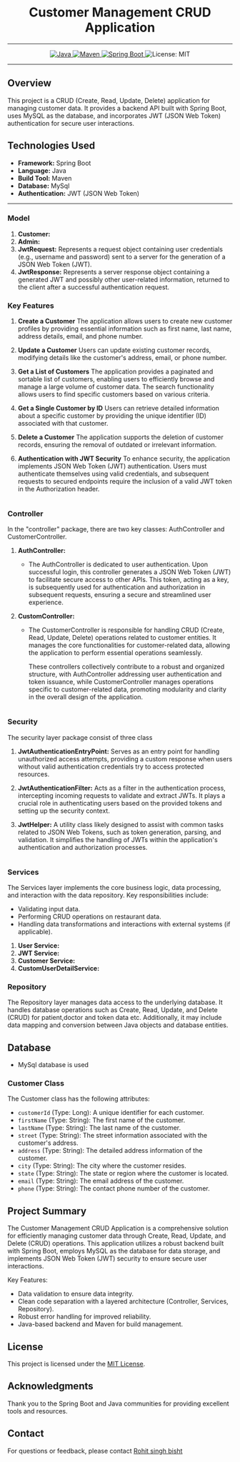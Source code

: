 # <h1 align = "center"> Customer Management CRUD Application </h1>
___ 
<p align="center">
<a href="Java url">
    <img alt="Java" src="https://img.shields.io/badge/Java->=8-darkblue.svg" />
</a>
<a href="Maven url" >
    <img alt="Maven" src="https://img.shields.io/badge/maven-4.0-brightgreen.svg" />
</a>
<a href="Spring Boot url" >
    <img alt="Spring Boot" src="https://img.shields.io/badge/Spring Boot-3.1.3-brightgreen.svg" />
</a>
    <img alt = "License: MIT" src="https://img.shields.io/badge/License-MIT-yellow.svg" />
    </a>
</p>


---

<p align="left">

## Overview

This project is a CRUD (Create, Read, Update, Delete) application for managing customer data. It provides a backend API built with Spring Boot, uses MySQL as the database, and incorporates JWT (JSON Web Token) authentication for secure user interactions.

## Technologies Used

- **Framework:** Spring Boot
- **Language:** Java
- **Build Tool:** Maven
- **Database:** MySql
- **Authentication:** JWT (JSON Web Token)
---
### Model
1. **Customer:**
2. **Admin:**
3. **JwtRequest:** Represents a request object containing user credentials (e.g., username and password) sent to a server for the generation of a JSON Web Token (JWT).
4. **JwtResponse:** Represents a server response object containing a generated JWT and possibly other user-related information, returned to the client after a successful authentication request.

### Key Features

1. **Create a Customer**
The application allows users to create new customer profiles by providing essential information such as first name, last name, address details, email, and phone number.

2. **Update a Customer**
Users can update existing customer records, modifying details like the customer's address, email, or phone number.

3. **Get a List of Customers**
The application provides a paginated and sortable list of customers, enabling users to efficiently browse and manage a large volume of customer data. The search functionality allows users to find specific customers based on various criteria.

4. **Get a Single Customer by ID**
Users can retrieve detailed information about a specific customer by providing the unique identifier (ID) associated with that customer.

5. **Delete a Customer**
The application supports the deletion of customer records, ensuring the removal of outdated or irrelevant information.

6. **Authentication with JWT Security**
To enhance security, the application implements JSON Web Token (JWT) authentication. Users must authenticate themselves using valid credentials, and subsequent requests to secured endpoints require the inclusion of a valid JWT token in the Authorization header.

    ```
### Controller
In the "controller" package, there are two key classes: AuthController and CustomerController.
1. **AuthController:**
   
   - The AuthController is dedicated to user authentication. Upon successful login, this controller generates a JSON Web Token (JWT) to facilitate secure access to other APIs. This token, acting as a key, is 
     subsequently used for authentication and authorization in subsequent requests, ensuring a secure and streamlined user experience.

2. **CustomController:**
   - The CustomerController is responsible for handling CRUD (Create, Read, Update, Delete) operations related to customer entities. It manages the core functionalities for customer-related data, allowing the 
     application to perform essential operations seamlessly.

     These controllers collectively contribute to a robust and organized structure, with AuthController addressing user authentication and token issuance, while CustomerController manages operations specific to 
     customer-related data, promoting modularity and clarity in the overall design of the application.

   ```  
### Security
The security layer package consist of three class
1. **JwtAuthenticationEntryPoint:**
   Serves as an entry point for handling unauthorized access attempts, providing a custom response when users without valid authentication credentials try to access protected resources.
2. **JwtAuthenticationFilter:**
   Acts as a filter in the authentication process, intercepting incoming requests to validate and extract JWTs. It plays a crucial role in authenticating users based on the provided tokens and setting up the 
   security context.
3. **JwtHelper:**
   A utility class likely designed to assist with common tasks related to JSON Web Tokens, such as token generation, parsing, and validation. It simplifies the handling of JWTs within the application's 
   authentication and authorization processes.
   
   ```
### Services
The Services layer implements the core business logic, data processing, and interaction with the data repository. Key responsibilities include:

- Validating input data.
- Performing CRUD operations on restaurant data.
- Handling data transformations and interactions with external systems (if applicable).
  
1. **User Service:**
2. **JWT Service:**
3. **Customer Service:**
4. **CustomUserDetailService:**

### Repository

The Repository layer manages data access to the underlying database. It handles database operations such as Create, Read, Update, and Delete (CRUD) for patient,doctor and token data etc. Additionally, it may include data mapping and conversion between Java objects and database entities.

## Database
- MySql database is used


### Customer Class

The Customer class has the following attributes:

- `customerId` (Type: Long): A unique identifier for each customer.
- `firstName` (Type: String): The first name of the customer.
- `lastName` (Type: String): The last name of the customer.
- `street` (Type: String): The street information associated with the customer's address.
- `address` (Type: String): The detailed address information of the customer.
- `city` (Type: String): The city where the customer resides.
- `state` (Type: String): The state or region where the customer is located.
- `email` (Type: String): The email address of the customer.
- `phone` (Type: String): The contact phone number of the customer.

## Project Summary

The Customer Management CRUD Application is a comprehensive solution for efficiently managing customer data through Create, Read, Update, and Delete (CRUD) operations. This application utilizes a robust backend built with Spring Boot, employs MySQL as the database for data storage, and implements JSON Web Token (JWT) security to ensure secure user interactions.

Key Features:

- Data validation to ensure data integrity.
- Clean code separation with a layered architecture (Controller, Services, Repository).
- Robust error handling for improved reliability.
- Java-based backend and Maven for build management.

## License

This project is licensed under the [MIT License](LICENSE).

## Acknowledgments

Thank you to the Spring Boot and Java communities for providing excellent tools and resources.

## Contact
For questions or feedback, please contact [Rohit singh bisht](mailto:business.rohitbisht3502@gmail.com)

